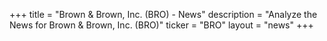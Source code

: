 +++
title = "Brown & Brown, Inc. (BRO) - News"
description = "Analyze the News for Brown & Brown, Inc. (BRO)"
ticker = "BRO"
layout = "news"
+++

